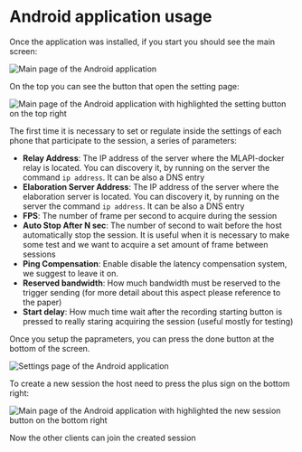 # Android application usage

Once the application was installed, if you start you should see the main screen:

![Main page of the Android application](img/main_page.jpg)

On the top you can see the button that open the setting page:

![Main page of the Android application with highlighted the setting button on the top right](img/main_page_settings_highlight.jpg)

The first time it is necessary to set or regulate inside the settings of each phone that participate to the session, a series of parameters:

- **Relay Address**: The IP address of the server where the MLAPI-docker relay is located. You can discovery it, by running on the server the command ```ip address```. It can be also a DNS entry
- **Elaboration Server Address**: The IP address of the server where the elaboration server is located. You can discovery it, by running on the server the command ```ip address```. It can be also a DNS entry
- **FPS**: The number of frame per second to acquire during the session
- **Auto Stop After N sec**: The number of second to wait before the host automatically stop the session. It is useful when it is necessary to make some test and we want to acquire a set amount of frame between sessions
- **Ping Compensation**: Enable disable the latency compensation system, we suggest to leave it on.
- **Reserved bandwidth**: How much bandwidth must be reserved to the trigger sending (for more detail about this aspect please reference to the paper)
- **Start delay**: How much time wait after the recording starting button is pressed to really staring acquiring the session (useful mostly for testing)

Once you setup the paprameters, you can press the done button at the bottom of the screen.

![Settings page of the Android application](img/settings.jpg)

To create a new session the host need to press the plus sign on the bottom right:

![Main page of the Android application with highlighted the new session button on the bottom right](img/main_page_new_session_highlight.jpg)

Now the other clients can join the created session